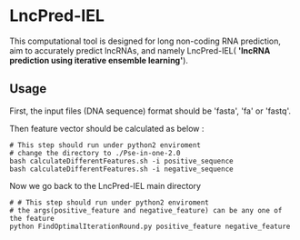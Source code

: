 # LncPred-IEL
This computational tool is designed for long non-coding RNA prediction, aim to accurately predict lncRNAs, and namely LncPred-IEL( **'lncRNA prediction using iterative ensemble learning'**).

## Usage

First, the input files (DNA sequence) format should be 'fasta', 'fa' or 'fastq'.

Then feature vector should be calculated as below :

```shell
# This step should run under python2 enviroment
# change the directory to ./Pse-in-one-2.0
bash calculateDifferentFeatures.sh -i positive_sequence
bash calculateDifferentFeatures.sh -i negative_sequence
```

Now we go back to the LncPred-IEL main directory

```shell
# # This step should run under python2 enviroment
# the args(positive_feature and negative_feature) can be any one of the feature
python FindOptimalIterationRound.py positive_feature negative_feature
```
